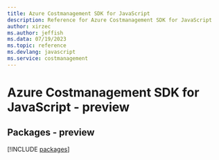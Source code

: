 ```yaml
---
title: Azure Costmanagement SDK for JavaScript
description: Reference for Azure Costmanagement SDK for JavaScript
author: xirzec
ms.author: jeffish
ms.data: 07/19/2023
ms.topic: reference
ms.devlang: javascript
ms.service: costmanagement
---
```

# Azure Costmanagement SDK for JavaScript - preview
## Packages - preview
[!INCLUDE [packages](costmanagement-index.md)]